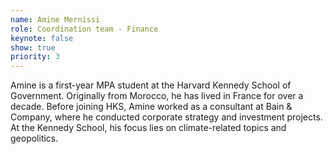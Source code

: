 ```yaml
---
name: Amine Mernissi
role: Coordination team - Finance
keynote: false
show: true
priority: 3
---
```


Amine is a first-year MPA student at the Harvard Kennedy School of Government. Originally from Morocco, he has lived in France for over a decade. Before joining HKS, Amine worked as a consultant at Bain &amp; Company, where he conducted corporate strategy and investment projects. At the Kennedy School, his focus lies on climate-related topics and geopolitics.
